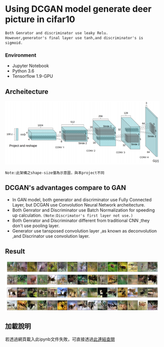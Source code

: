 # Using DCGAN model generate deer picture in cifar10
```
Both Genrator and discriminator use leaky Relu.
However,generator's final layer use tanh,and discriminator's is sigmoid.
```
### Environment
* Jupyter Notebook
* Python 3.6
* Tensorflow 1.9-GPU
## Archeitecture
![error](https://github.com/JusticeLeee/DC_GAN/blob/master/DCGAN.png)
```
Note:此架構之shape-size僅為示意圖，與本project不同
```

## DCGAN's advantages compare to GAN
* In GAN model, both generator and discriminator use Fully Connected Layer, but DCGAN use Convolution Neural Network archeitecture.
* Both Genrator and Discriminator use Batch Normalization for speeding up calculation. ```(Note:Discrimator's first layer not use.)```
* Both Genrator and Discriminator different from traditional CNN ,they don't use pooling layer.
* Generator use tansposed convolution layer ,as known as deconvolution ,and Discrinator use convolution layer.
## Result
![error](https://github.com/JusticeLeee/DC_GAN/blob/master/deer.png)
## 加載說明
若透過網頁載入此ipynb文件失敗，可直接透過[此連結查閱](https://nbviewer.jupyter.org/github/JusticeLeee/DC_GAN/blob/master/DcGan_deer.ipynb)

